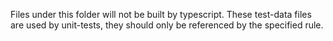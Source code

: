 Files under this folder will not be built by typescript.
These test-data files are used by unit-tests, they should only be referenced by the specified rule.
